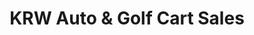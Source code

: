---
title: "KRW Auto & Golf Cart Sales"
url: /pokomoke-city/krw-auto-and-golf-cart-sales/
shop: car
---